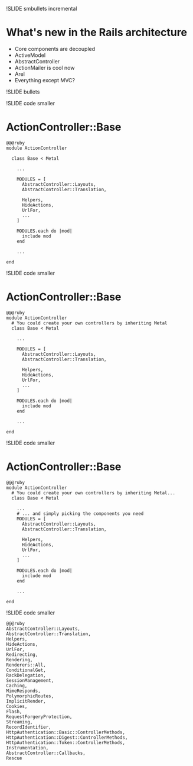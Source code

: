 !SLIDE smbullets incremental
# What's new in the Rails architecture #

* Core components are decoupled
* ActiveModel
* AbstractController
* ActionMailer is cool now
* Arel
* Everything except MVC?

!SLIDE bullets



!SLIDE code smaller

# ActionController::Base #

    @@@ruby
    module ActionController
      
      class Base < Metal
        
        ...
        
        MODULES = [
          AbstractController::Layouts,
          AbstractController::Translation,

          Helpers,
          HideActions,
          UrlFor,
          ...
        ]

        MODULES.each do |mod|
          include mod
        end
        
        ...
        
    end
    
!SLIDE code smaller

# ActionController::Base #

    @@@ruby
    module ActionController
      # You could create your own controllers by inheriting Metal
      class Base < Metal

        ...
        
        MODULES = [
          AbstractController::Layouts,
          AbstractController::Translation,

          Helpers,
          HideActions,
          UrlFor,
          ...
        ]

        MODULES.each do |mod|
          include mod
        end

        ...

    end
    
!SLIDE code smaller

# ActionController::Base #

    @@@ruby
    module ActionController
      # You could create your own controllers by inheriting Metal...
      class Base < Metal

        ...
        # ... and simply picking the components you need
        MODULES = [
          AbstractController::Layouts,
          AbstractController::Translation,

          Helpers,
          HideActions,
          UrlFor,
          ...
        ]

        MODULES.each do |mod|
          include mod
        end

        ...

    end
    
!SLIDE code smaller

    @@@ruby
    AbstractController::Layouts,
    AbstractController::Translation,
    Helpers,
    HideActions,
    UrlFor,
    Redirecting,
    Rendering,
    Renderers::All,
    ConditionalGet,
    RackDelegation,
    SessionManagement,
    Caching,
    MimeResponds,
    PolymorphicRoutes,
    ImplicitRender,
    Cookies,
    Flash,
    RequestForgeryProtection,
    Streaming,
    RecordIdentifier,
    HttpAuthentication::Basic::ControllerMethods,
    HttpAuthentication::Digest::ControllerMethods,
    HttpAuthentication::Token::ControllerMethods,
    Instrumentation,
    AbstractController::Callbacks,
    Rescue